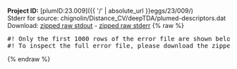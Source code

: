 **Project ID:** [plumID:23.009]({{ '/' | absolute_url }}eggs/23/009/)  
Stderr for source:  chignolin/Distance_CV/deepTDA/plumed-descriptors.dat   
Download: [zipped raw stdout](plumed-descriptors.dat.plumed.stdout.txt.zip) - [zipped raw stderr](plumed-descriptors.dat.plumed.stderr.txt.zip) 
{% raw %}
<pre>
#! Only the first 1000 rows of the error file are shown below
#! To inspect the full error file, please download the zipped raw stderr file above
</pre>
{% endraw %}
